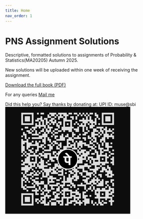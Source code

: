 ```yaml
---
title: Home
nav_order: 1
---
```


# PNS Assignment Solutions

Descriptive, formatted solutions to assignments of Probability & Statistics(MA20205) Autumn 2025.

New solutions will be uploaded within one week of receiving the assignment.

<a href="https://github.com/MusaibBashir/PNS2025/blob/main/PnS_Detailed_Solutions_v2.pdf" download> Download the full book (PDF)</a>

For any queries [ Mail me](mailto:yourname@example.com?subject=Regarding%20your%20PNS%20solutions&body=Hello%20Musaib,)


Did this help you? Say thanks by donating at:
UPI ID: muse@sbi
![upi qr](upiqr.jpg)
